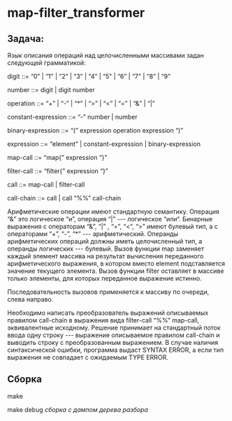 # map-filter_transformer
  
## Задача:
Язык описания операций над целочисленными массивами задан следующей грамматикой:

digit   ::= “0” | “1" | “2” | “3" | “4” | “5" | “6” | “7" | “8” | “9"

number ::= digit | digit number

operation ::= “+” | “-” | “*” | “>” | “<” | “=” | “&” | “|”

constant-expression ::= “-” number | number

binary-expression ::= “(” expression operation expression “)”

expression ::= “element” | constant-expression | binary-expression

map-call ::= “map{” expression “}”

filter-call ::= “filter{” expression “}”

call ::= map-call | filter-call

call-chain ::= call | call “%%” call-chain

Арифметические операции имеют стандартную семантику. 
Операция “&” это логическое “и”, операция “|” --- логическое “или“.
Бинарные выражения с операторам “&”, “|” , “=”, “<”, “>” имеют булевый тип, а с операторами “+”, “-”, “*” --- арифметический.
Операнды арифметических операций должны иметь целочисленный тип, а операнды логических --- булевый.
Вызов функции map заменяет каждый элемент массива на результат вычисления переданного арифметического выражения, в котором вместо element подставляется значение текущего элемента.
Вызов функции filter оставляет в массиве только элементы, для которых переданное выражение истинно.

Последовательность вызовов применяется к массиву по очереди, слева направо.

Необходимо написать преобразователь выражений описываемых правилом call-chain в выражения вида filter-call “%%” map-call, эквивалентные исходному.
Решение принимает на стандартный поток ввода одну строку --- выражение описываемое правилом call-chain и выводить строку с преобразованным выражением.
В случае наличия синтаксической ошибки, программа выдаст SYNTAX ERROR, а если тип выражения не совпадает c ожидаемым TYPE ERROR.

## Сборка
make

make debug *сборка с дампом дерева разбора*
